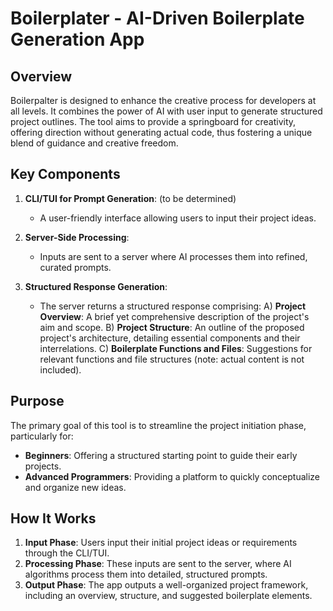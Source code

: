 # Boilerplater - AI-Driven Boilerplate Generation App 

## Overview

Boilerpalter is designed to enhance the creative process for developers at all levels.
It combines the power of AI with user input to generate structured project outlines. 
The tool aims to provide a springboard for creativity, offering direction without
generating actual code, thus fostering a unique blend of guidance and creative freedom.

## Key Components

1. **CLI/TUI for Prompt Generation**: (to be determined)
   - A user-friendly interface allowing users to input their project ideas.

2. **Server-Side Processing**: 
   - Inputs are sent to a server where AI processes them into refined, curated prompts.

3. **Structured Response Generation**: 
   - The server returns a structured response comprising:
     A) **Project Overview**: A brief yet comprehensive description of the project's aim and scope.
     B) **Project Structure**: An outline of the proposed project's architecture, detailing essential components and their interrelations.
     C) **Boilerplate Functions and Files**: Suggestions for relevant functions and file structures (note: actual content is not included).

## Purpose

The primary goal of this tool is to streamline the project initiation phase, particularly for:
- **Beginners**: Offering a structured starting point to guide their early projects.
- **Advanced Programmers**: Providing a platform to quickly conceptualize and organize new ideas.

## How It Works

1. **Input Phase**: Users input their initial project ideas or requirements through the CLI/TUI.
2. **Processing Phase**: These inputs are sent to the server, where AI algorithms process them into detailed, structured prompts.
3. **Output Phase**: The app outputs a well-organized project framework, including an overview, structure, and suggested boilerplate elements.
